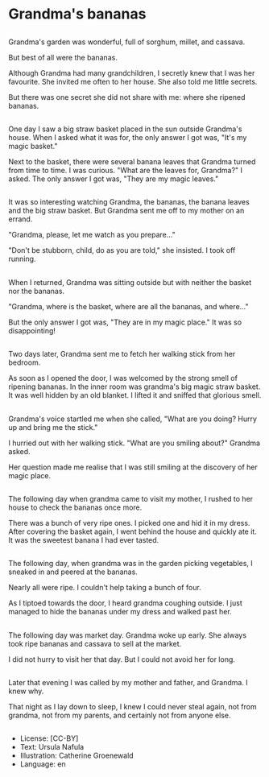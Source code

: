 # Grandma's bananas

##
Grandma's garden was wonderful, full of sorghum, millet, and cassava.

But best of all were the bananas.

Although Grandma had many grandchildren, I secretly knew that I was her favourite. She invited me often to her house. She also told me little secrets.

But there was one secret she did not share with me: where she ripened bananas.

##
One day I saw a big straw basket placed in the sun outside Grandma's house. When I asked what it was for, the only answer I got was, "It's my magic basket."

Next to the basket, there were several banana leaves that Grandma turned from time to time. I was curious. "What are the leaves for, Grandma?" I asked. The only answer I got was, "They are my magic leaves."

##
It was so interesting watching Grandma, the bananas, the banana leaves and the big straw basket. But Grandma sent me off to my mother on an errand.

"Grandma, please, let me watch as you prepare..."

"Don't be stubborn, child, do as you are told," she insisted. I took off running.

##
When I returned, Grandma was sitting outside but with neither the basket nor the bananas.

"Grandma, where is the basket, where are all the bananas, and where..."

But the only answer I got was, "They are in my magic place." It was so disappointing!

##
Two days later, Grandma sent me to fetch her walking stick from her bedroom.

As soon as I opened the door, I was welcomed by the strong smell of ripening bananas. In the inner room was grandma's big magic straw basket. It was well hidden by an old blanket. I lifted it and sniffed that glorious smell.

##
Grandma's voice startled me when she called, "What are you doing? Hurry up and bring me the stick."

I hurried out with her walking stick. "What are you smiling about?" Grandma asked.

Her question made me realise that I was still smiling at the discovery of her magic place.

##
The following day when grandma came to visit my mother, I rushed to her house to check the bananas once more.

There was a bunch of very ripe ones. I picked one and hid it in my dress. After covering the basket again, I went behind the house and quickly ate it. It was the sweetest banana I had ever tasted.

##
The following day, when grandma was in the garden picking vegetables, I sneaked in and peered at the bananas.

Nearly all were ripe. I couldn't help taking a bunch of four.

As I tiptoed towards the door, I heard grandma coughing outside. I just managed to hide the bananas under my dress and walked past her.

##
The following day was market day. Grandma woke up early. She always took ripe bananas and cassava to sell at the market.

I did not hurry to visit her that day. But I could not avoid her for long.

##
Later that evening I was called by my mother and father, and Grandma. I knew why.

That night as I lay down to sleep, I knew I could never steal again, not from grandma, not from my parents, and certainly not from anyone else.

##
* License: [CC-BY]
* Text: Ursula Nafula
* Illustration: Catherine Groenewald
* Language: en
